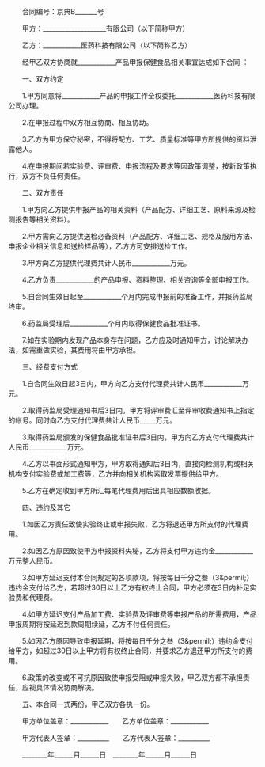 
 


　　合同编号：京典B_______号


　　甲方：____________________有限公司（以下简称甲方）


　　乙方：____________医药科技有限公司（以下简称乙方）


　　经甲乙双方协商就____________产品申报保健食品相关事宜达成如下合同 ：


　　一、双方约定


　　1.甲方同意将____________产品的申报工作全权委托____________医药科技有限公司办理。


　　2.在申报过程中双方相互协商、相互协助。


　　3.乙方为甲方保守秘密，不得将配方、工艺、质量标准等甲方所提供的资料泄露他人。


　　4.在申报期间若实验费、评审费、申报流程及要求等因政策调整，按新政策执行，双方不负任何责任。


　　二、双方责任


　　1.甲方向乙方提供申报产品的相关资料（产品配方、详细工艺、原料来源及检测报告等相关资料）。


　　2.甲方需向乙方提供送检必备资料（产品配方、详细工艺、规格及服用方法、申报企业相关信息和送检样品等），乙方方可安排送检工作。


　　3.甲方向乙方提供代理费共计人民币____________万元。


　　4.乙方负责____________的产品申报、资料整理、相关咨询等全部申报工作。


　　5.自合同生效日起至____________个月内完成申报前的准备工作，并报药监局终审。


　　6.药监局受理后____________个月内取得保健食品批准证书。


　　7.如在实验期内发现产品本身存在问题，乙方应及时通知甲方，讨论解决办法，如需重做实验，其费用将由甲方承担。


　　三、经费支付方式


　　1.自合同生效日起3日内，甲方向乙方支付代理费共计人民币____________万元。


　　2.取得药监局受理通知书后3日内，甲方将评审费汇至评审收费通知书上指定的帐号。同时向乙方支付代理费共计人民币_____万元。


　　3.取得药监局颁发的保健食品批准证书后3日内，甲方向乙方支付代理费共计人民币____________万元。


　　4.乙方以书面形式通知甲方，甲方取得通知后3日内，直接向检测机构或相关机构支付实验费或加工费等，乙方并向相关机构索取发票提供给甲方。


　　5.乙方在确定收到甲方所汇每笔代理费用后出具相应数额收据。


　　四、违约及其它


　　1.如因乙方责任致使实验终止或申报失败，乙方将退还甲方所支付的代理费用。


　　2.如因乙方原因致使甲方申报资料失秘，乙方将支付甲方违约金____________万元整人民币。


　　3.如甲方延迟支付本合同规定的各项款项，将按每日千分之叁（3&amp;permil;）违约金支付给乙方，若超过30日以上乙方有权终止合同，甲方必须在3日内补足实验费和代理费。


　　4.如甲方延迟支付产品加工费、实验费及评审费等申报产品的所需费用，产品申报周期将按延迟到款周期续延，乙方不付任何责任。


　　5.如因乙方原因导致申报延期，将按每日千分之叁（3&amp;permil;）违约金支付给甲方，如超过30日以上甲方将有权终止合同，并要求乙方退还甲方所支付的费用。


　　6.政策的改变或不可抗原因致使申报受阻或申报失败，甲乙双方都不承担责任，应视具体情况协商解决。


　　五、本合同一式两份，甲乙双方各执一份。


　　甲方单位盖章：____________　　乙方单位盖章：____________


　　甲方代表人签章：__________　　乙方代表人签章：__________


　　________年______月______日　________年______月______日
 


 

 
 
 
 
 
  


  
 

  


  


  
 
 
 
 

